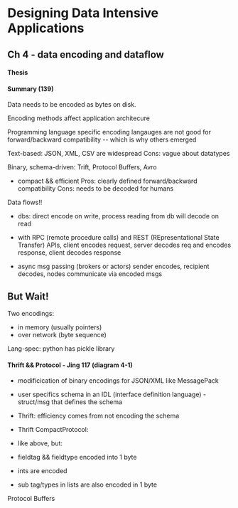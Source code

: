# Designing Data Intensive Applications

## Ch 4 - data encoding and dataflow

#### Thesis

#### Summary (139)

Data needs to be encoded as bytes on disk. 

Encoding methods affect application architecure 

Programming language specific encoding langauges are not good for forward/backward compatibility -- which is why others emerged

Text-based: JSON, XML, CSV are widespread
Cons: vague about datatypes

Binary, schema-driven: Trift, Protocol Buffers, Avro
- compact && efficient
Pros: clearly defined forward/backward compatibility 
Cons: needs to be decoded for humans  

Data flows!!

-  dbs: direct encode on write, process reading from db will decode on read

- with RPC (remote procedure calls) and REST (REpresentational State Transfer) APIs, client encodes request, server decodes req and encodes response, client decodes response

- async msg passing (brokers or actors) sender encodes, recipient decodes, nodes communicate via encoded msgs

## But Wait!

Two encodings:
- in memory (usually pointers)
- over network (byte sequence)

Lang-spec: python has pickle library

#### Thrift && Protocol - Jing 117 (diagram 4-1)

- modificication of binary encodings for JSON/XML like MessagePack
- user specifics schema in an IDL (interface definition language) - struct/msg that defines the schema

- Thrift: efficiency comes from not encoding the schema

- Thrift CompactProtocol: 
- like above, but: 
- fieldtag && fieldtype encoded into 1 byte
- ints are encoded
- sub tag/types in lists are also encoded in 1 byte

Protocol Buffers
